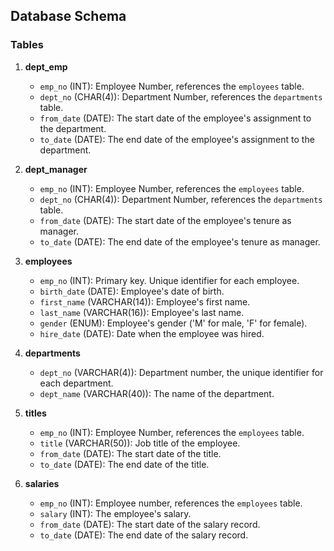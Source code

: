 ## Database Schema

### Tables

1. **dept_emp**
   - `emp_no` (INT): Employee Number, references the `employees` table.
   - `dept_no` (CHAR(4)): Department Number, references the `departments` table.
   - `from_date` (DATE): The start date of the employee's assignment to the department.
   - `to_date` (DATE): The end date of the employee's assignment to the department.

2. **dept_manager**
   - `emp_no` (INT): Employee Number, references the `employees` table.
   - `dept_no` (CHAR(4)): Department Number, references the `departments` table.
   - `from_date` (DATE): The start date of the employee's tenure as manager.
   - `to_date` (DATE): The end date of the employee's tenure as manager.

3. **employees**
   - `emp_no` (INT): Primary key. Unique identifier for each employee.
   - `birth_date` (DATE): Employee's date of birth.
   - `first_name` (VARCHAR(14)): Employee's first name.
   - `last_name` (VARCHAR(16)): Employee's last name.
   - `gender` (ENUM): Employee's gender ('M' for male, 'F' for female).
   - `hire_date` (DATE): Date when the employee was hired.

4. **departments**
   - `dept_no` (VARCHAR(4)): Department number, the unique identifier for each department.
   - `dept_name` (VARCHAR(40)): The name of the department.

5. **titles**
   - `emp_no` (INT): Employee Number, references the `employees` table.
   - `title` (VARCHAR(50)): Job title of the employee.
   - `from_date` (DATE): The start date of the title.
   - `to_date` (DATE): The end date of the title.

6. **salaries**
   - `emp_no` (INT): Employee number, references the `employees` table.
   - `salary` (INT): The employee's salary.
   - `from_date` (DATE): The start date of the salary record.
   - `to_date` (DATE): The end date of the salary record.


